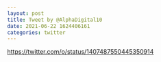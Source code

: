 ```yaml
--- 
layout: post 
title: Tweet by @AlphaDigital10 
date: 2021-06-22 1624406161 
categories: twitter 
--- 
```

https://twitter.com/o/status/1407487550445350914